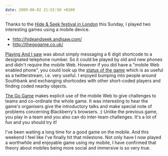 ```yaml
---
date: 2009-08-02 21:52:50 +0100
---
```


Thanks to the [Hide & Seek festival in London](http://hideandseekfest.co.uk/)
this Sunday, I played two interesting games using a mobile device.

* <http://hideandseek.andisaw.com/>
* <http://thegogame.co.uk/>

[Playing And I saw](http://hideandseek.andisaw.com/howtoplay/) was about simply
messaging a 6 digit shortcode to a designated telephone number. So it could be
played by old and new phones and didn't require the mobile Web. However if you
did have a "mobile Web enabled phone", you could look up the [status of the
game](http://hideandseek.andisaw.com/) which is as useful as a twitterstream,
i.e. very useful. I enjoyed bumping into people around Southbank and exchanging
shortcodes with other short-coded players and finding coded nearby objects.

[The Go Game](http://thegogame.co.uk/) makes explicit use of the mobile Web to
give challenges to teams and co-ordinate the whole game. It was interesting to
hear the game's organisers give the introductory talks and make special note of
problems concerning Blackberry's browsers. :) Unlike the previous game, you
play in a team and you also can do inter-team challenges. It's a lot of fun and
you should try it!

I've been waiting a long time for a good game on the mobile. And this weekend I
feel like I've finally hit that milestone. Not only have I now played a
worthwhile and enjoyable game using my mobile, I have confirmed that theory
about mobiles being more social and immersive is so very true.
